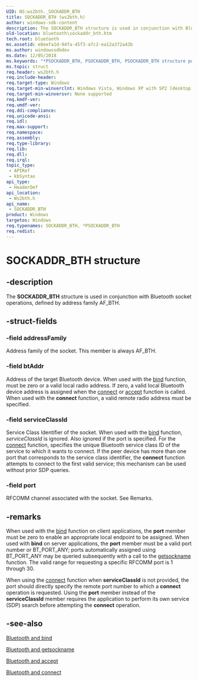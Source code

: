 ```yaml
---
UID: NS:ws2bth._SOCKADDR_BTH
title: SOCKADDR_BTH (ws2bth.h)
author: windows-sdk-content
description: The SOCKADDR_BTH structure is used in conjunction with Bluetooth socket operations, defined by address family AF_BTH.
old-location: bluetooth\sockaddr_bth.htm
tech.root: bluetooth
ms.assetid: e8eefa1d-94fa-45f3-a7c2-ea12a372a43b
ms.author: windowssdkdev
ms.date: 12/05/2018
ms.keywords: "*PSOCKADDR_BTH, PSOCKADDR_BTH, PSOCKADDR_BTH structure pointer [Bluetooth], SOCKADDR_BTH, SOCKADDR_BTH structure [Bluetooth], _bth_sockaddr_bth, bluetooth.sockaddr_bth, ws2bth/PSOCKADDR_BTH, ws2bth/SOCKADDR_BTH"
ms.topic: struct
req.header: ws2bth.h
req.include-header: 
req.target-type: Windows
req.target-min-winverclnt: Windows Vista, Windows XP with SP2 [desktop apps only]
req.target-min-winversvr: None supported
req.kmdf-ver: 
req.umdf-ver: 
req.ddi-compliance: 
req.unicode-ansi: 
req.idl: 
req.max-support: 
req.namespace: 
req.assembly: 
req.type-library: 
req.lib: 
req.dll: 
req.irql: 
topic_type:
 - APIRef
 - kbSyntax
api_type:
 - HeaderDef
api_location:
 - Ws2bth.h
api_name:
 - SOCKADDR_BTH
product: Windows
targetos: Windows
req.typenames: SOCKADDR_BTH, *PSOCKADDR_BTH
req.redist: 
---
```


# SOCKADDR_BTH structure


## -description


The 
<b>SOCKADDR_BTH</b> structure is used in conjunction with Bluetooth socket operations, defined by address family AF_BTH.


## -struct-fields




### -field addressFamily

Address family of the socket. This member is always AF_BTH.


### -field btAddr

Address of the target Bluetooth device. When used with the 
<a href="https://msdn.microsoft.com/308d2680-de51-49e6-a0da-7aba494d9572">bind</a> function, must be zero or a valid local radio address. If zero, a valid local Bluetooth device address is assigned when the 
<a href="https://msdn.microsoft.com/f9ab3934-7698-4f5e-8194-cca86685a4f8">connect</a> or 
<a href="https://msdn.microsoft.com/79708118-2f70-4759-b5d6-cf5cfc33c27e">accept</a> function is called. When used with the <b>connect</b> function, a valid remote radio address must be specified.


### -field serviceClassId

Service Class Identifier of the socket. When used with the <a href="https://msdn.microsoft.com/308d2680-de51-49e6-a0da-7aba494d9572">bind</a> function, <i>serviceClassId</i> is ignored. Also ignored if the port is specified. For the <a href="https://msdn.microsoft.com/f9ab3934-7698-4f5e-8194-cca86685a4f8">connect</a> function, specifies the unique Bluetooth service class ID of the service to which it wants to connect. If the peer device has more than one port that corresponds to the service class identifier, the <b>connect</b> function attempts to connect to the first valid service; this mechanism can be used without prior SDP queries.


### -field port

RFCOMM channel associated with the socket. See Remarks.


## -remarks



When used with the <a href="https://msdn.microsoft.com/308d2680-de51-49e6-a0da-7aba494d9572">bind</a> function on client applications, the <b>port</b> member must be zero to enable an appropriate local endpoint to be assigned. When used with <b>bind</b> on server applications, the <b>port</b> member must be a valid port number or BT_PORT_ANY; ports automatically assigned using BT_PORT_ANY may be queried subsequently with a call to the <a href="https://msdn.microsoft.com/3892bd59-97ac-4b76-bff9-7329f22a66cc">getsockname</a> function. The valid range for requesting a specific RFCOMM port is 1 through 30.

When using the <a href="https://msdn.microsoft.com/f9ab3934-7698-4f5e-8194-cca86685a4f8">connect</a> function when <b>serviceClassId</b> is not provided, the port should directly specify the remote port number to which a <b>connect</b> operation is requested. Using the <b>port</b> member instead of the <b>serviceClassId</b> member requires the application  to perform its own service (SDP) search before attempting the <b>connect</b> operation.




## -see-also




<a href="https://msdn.microsoft.com/308d2680-de51-49e6-a0da-7aba494d9572">Bluetooth
		  and bind</a>



<a href="https://msdn.microsoft.com/3892bd59-97ac-4b76-bff9-7329f22a66cc">Bluetooth
		  and getsockname</a>



<a href="https://msdn.microsoft.com/79708118-2f70-4759-b5d6-cf5cfc33c27e">Bluetooth and
		  accept</a>



<a href="https://msdn.microsoft.com/f9ab3934-7698-4f5e-8194-cca86685a4f8">Bluetooth and
		  connect</a>
 

 

